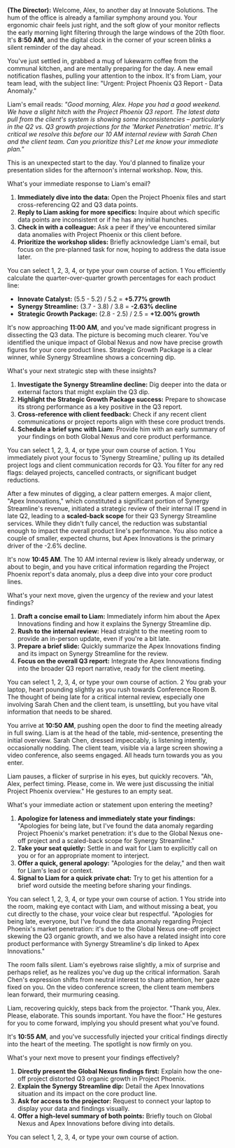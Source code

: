 









**(The Director):** Welcome, Alex, to another day at Innovate Solutions. The hum of the office is already a familiar symphony around you. Your ergonomic chair feels just right, and the soft glow of your monitor reflects the early morning light filtering through the large windows of the 20th floor. It's **8:50 AM**, and the digital clock in the corner of your screen blinks a silent reminder of the day ahead.

You've just settled in, grabbed a mug of lukewarm coffee from the communal kitchen, and are mentally preparing for the day. A new email notification flashes, pulling your attention to the inbox. It's from Liam, your team lead, with the subject line: "Urgent: Project Phoenix Q3 Report - Data Anomaly."

Liam's email reads:
*"Good morning, Alex. Hope you had a good weekend. We have a slight hitch with the Project Phoenix Q3 report. The latest data pull from the client's system is showing some inconsistencies – particularly in the Q2 vs. Q3 growth projections for the 'Market Penetration' metric. It's critical we resolve this before our 10 AM internal review with Sarah Chen and the client team. Can you prioritize this? Let me know your immediate plan."*

This is an unexpected start to the day. You'd planned to finalize your presentation slides for the afternoon's internal workshop. Now, this.

What's your immediate response to Liam's email?

1.  **Immediately dive into the data:** Open the Project Phoenix files and start cross-referencing Q2 and Q3 data points.
2.  **Reply to Liam asking for more specifics:** Inquire about *which* specific data points are inconsistent or if he has any initial hunches.
3.  **Check in with a colleague:** Ask a peer if they've encountered similar data anomalies with Project Phoenix or this client before.
4.  **Prioritize the workshop slides:** Briefly acknowledge Liam's email, but focus on the pre-planned task for now, hoping to address the data issue later.

You can select 1, 2, 3, 4, or type your own course of action.
1
You efficiently calculate the quarter-over-quarter growth percentages for each product line:

*   **Innovate Catalyst:** (5.5 - 5.2) / 5.2 = **+5.77% growth**
*   **Synergy Streamline:** (3.7 - 3.8) / 3.8 = **-2.63% decline**
*   **Strategic Growth Package:** (2.8 - 2.5) / 2.5 = **+12.00% growth**

It's now approaching **11:00 AM**, and you've made significant progress in dissecting the Q3 data. The picture is becoming much clearer. You've identified the unique impact of Global Nexus and now have precise growth figures for your core product lines. Strategic Growth Package is a clear winner, while Synergy Streamline shows a concerning dip.

What's your next strategic step with these insights?

1.  **Investigate the Synergy Streamline decline:** Dig deeper into the data or external factors that might explain the Q3 dip.
2.  **Highlight the Strategic Growth Package success:** Prepare to showcase its strong performance as a key positive in the Q3 report.
3.  **Cross-reference with client feedback:** Check if any recent client communications or project reports align with these core product trends.
4.  **Schedule a brief sync with Liam:** Provide him with an early summary of your findings on both Global Nexus and core product performance.

You can select 1, 2, 3, 4, or type your own course of action.
1
You immediately pivot your focus to 'Synergy Streamline,' pulling up its detailed project logs and client communication records for Q3. You filter for any red flags: delayed projects, cancelled contracts, or significant budget reductions.

After a few minutes of digging, a clear pattern emerges. A major client, "Apex Innovations," which constituted a significant portion of Synergy Streamline's revenue, initiated a strategic review of their internal IT spend in late Q2, leading to a **scaled-back scope** for their Q3 Synergy Streamline services. While they didn't fully cancel, the reduction was substantial enough to impact the overall product line's performance. You also notice a couple of smaller, expected churns, but Apex Innovations is the primary driver of the -2.6% decline.

It's now **10:45 AM**. The 10 AM internal review is likely already underway, or about to begin, and you have critical information regarding the Project Phoenix report's data anomaly, plus a deep dive into your core product lines.

What's your next move, given the urgency of the review and your latest findings?

1.  **Draft a concise email to Liam:** Immediately inform him about the Apex Innovations finding and how it explains the Synergy Streamline dip.
2.  **Rush to the internal review:** Head straight to the meeting room to provide an in-person update, even if you're a bit late.
3.  **Prepare a brief slide:** Quickly summarize the Apex Innovations finding and its impact on Synergy Streamline for the review.
4.  **Focus on the overall Q3 report:** Integrate the Apex Innovations finding into the broader Q3 report narrative, ready for the client meeting.

You can select 1, 2, 3, 4, or type your own course of action.
2
You grab your laptop, heart pounding slightly as you rush towards Conference Room B. The thought of being late for a critical internal review, especially one involving Sarah Chen and the client team, is unsettling, but you have vital information that needs to be shared.

You arrive at **10:50 AM**, pushing open the door to find the meeting already in full swing. Liam is at the head of the table, mid-sentence, presenting the initial overview. Sarah Chen, dressed impeccably, is listening intently, occasionally nodding. The client team, visible via a large screen showing a video conference, also seems engaged. All heads turn towards you as you enter.

Liam pauses, a flicker of surprise in his eyes, but quickly recovers. "Ah, Alex, perfect timing. Please, come in. We were just discussing the initial Project Phoenix overview." He gestures to an empty seat.

What's your immediate action or statement upon entering the meeting?

1.  **Apologize for lateness and immediately state your findings:** "Apologies for being late, but I've found the data anomaly regarding Project Phoenix's market penetration: it's due to the Global Nexus one-off project and a scaled-back scope for Synergy Streamline."
2.  **Take your seat quietly:** Settle in and wait for Liam to explicitly call on you or for an appropriate moment to interject.
3.  **Offer a quick, general apology:** "Apologies for the delay," and then wait for Liam's lead or context.
4.  **Signal to Liam for a quick private chat:** Try to get his attention for a brief word outside the meeting before sharing your findings.

You can select 1, 2, 3, 4, or type your own course of action.
1
You stride into the room, making eye contact with Liam, and without missing a beat, you cut directly to the chase, your voice clear but respectful. "Apologies for being late, everyone, but I've found the data anomaly regarding Project Phoenix's market penetration: it's due to the Global Nexus one-off project skewing the Q3 organic growth, and we also have a related insight into core product performance with Synergy Streamline's dip linked to Apex Innovations."

The room falls silent. Liam's eyebrows raise slightly, a mix of surprise and perhaps relief, as he realizes you've dug up the critical information. Sarah Chen's expression shifts from neutral interest to sharp attention, her gaze fixed on you. On the video conference screen, the client team members lean forward, their murmuring ceasing.

Liam, recovering quickly, steps back from the projector. "Thank you, Alex. Please, elaborate. This sounds important. You have the floor." He gestures for you to come forward, implying you should present what you've found.

It's **10:55 AM**, and you've successfully injected your critical findings directly into the heart of the meeting. The spotlight is now firmly on you.

What's your next move to present your findings effectively?

1.  **Directly present the Global Nexus findings first:** Explain how the one-off project distorted Q3 organic growth in Project Phoenix.
2.  **Explain the Synergy Streamline dip:** Detail the Apex Innovations situation and its impact on the core product line.
3.  **Ask for access to the projector:** Request to connect your laptop to display your data and findings visually.
4.  **Offer a high-level summary of both points:** Briefly touch on Global Nexus and Apex Innovations before diving into details.

You can select 1, 2, 3, 4, or type your own course of action.